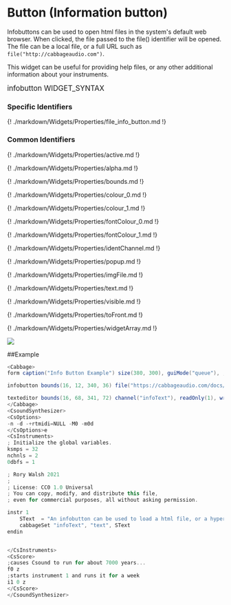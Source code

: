 # Button (Information button)

Infobuttons can be used to open html files in the system's default web browser. When clicked, the file passed to the file() identifier will be opened. The file can be a local file, or a full URL such as `file("http://cabbageaudio.com")`. 

This widget can be useful for providing help files, or any other additional information about your instruments. 

<big></pre>
infobutton WIDGET_SYNTAX
</pre></big>

### Specific Identifiers

{! ./markdown/Widgets/Properties/file_info_button.md !} 

### Common Identifiers

{! ./markdown/Widgets/Properties/active.md !} 

{! ./markdown/Widgets/Properties/alpha.md !} 

{! ./markdown/Widgets/Properties/bounds.md !} 

{! ./markdown/Widgets/Properties/colour_0.md !} 

{! ./markdown/Widgets/Properties/colour_1.md !} 

{! ./markdown/Widgets/Properties/fontColour_0.md !} 

{! ./markdown/Widgets/Properties/fontColour_1.md !} 

{! ./markdown/Widgets/Properties/identChannel.md !} 

{! ./markdown/Widgets/Properties/popup.md !} 

{! ./markdown/Widgets/Properties/imgFile.md !} 

{! ./markdown/Widgets/Properties/text.md !} 

{! ./markdown/Widgets/Properties/visible.md !} 

{! ./markdown/Widgets/Properties/toFront.md !} 

{! ./markdown/Widgets/Properties/widgetArray.md !} 

<!--(End of identifiers)/-->

![](../images/button_info.gif)


##Example
<!--(Widget Example)/-->
```csharp
<Cabbage>
form caption("Info Button Example") size(380, 300), guiMode("queue"), , colour(2, 145, 209) pluginId("def1")

infobutton bounds(16, 12, 340, 36) file("https://cabbageaudio.com/docs/introduction/") text("Load Cababge Documentation"), corners(5)

texteditor bounds(16, 68, 341, 72) channel("infoText"), readOnly(1), wrap(1), scrollbars(1)
</Cabbage>
<CsoundSynthesizer>
<CsOptions>
-n -d -+rtmidi=NULL -M0 -m0d 
</CsOptions>e
<CsInstruments>
; Initialize the global variables. 
ksmps = 32
nchnls = 2
0dbfs = 1

; Rory Walsh 2021 
;
; License: CC0 1.0 Universal
; You can copy, modify, and distribute this file, 
; even for commercial purposes, all without asking permission. 

instr 1
    SText  = "An infobutton can be used to load a html file, or a hyperlink. It doesn't receive any information from Csound, but you can still update its appearance and position by sending identifier data to its channel"
    cabbageSet "infoText", "text", SText
endin


</CsInstruments>
<CsScore>
;causes Csound to run for about 7000 years...
f0 z
;starts instrument 1 and runs it for a week
i1 0 z
</CsScore>
</CsoundSynthesizer>

```
<!--(End Widget Example)/-->

